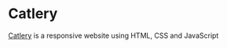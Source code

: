 # Catlery

[Catlery](https://robcabrera14.github.io/catlery/) is a responsive website using HTML, CSS and JavaScript

